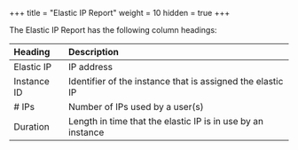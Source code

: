 +++
title = "Elastic IP Report"
weight = 10
hidden = true
+++

The Elastic IP Report has the following column headings: 



| Heading | Description | 
|  :---- |  :---- | 
| Elastic IP | IP address | 
| Instance ID | Identifier of the instance that is assigned the elastic IP | 
| # IPs | Number of IPs used by a user(s) | 
| Duration | Length in time that the elastic IP is in use by an instance | 

